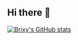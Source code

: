 ## Hi there 👋

[![Brixy's GitHub stats](https://github-readme-stats.vercel.app/api?username=br1xxy)](https://github.com/br1xxy/github-readme-stats&theme=github_dark&show_icons=true)

<!--
**Br1xxy/Br1xxy** is a ✨ _special_ ✨ repository because its `README.md` (this file) appears on your GitHub profile.

Here are some ideas to get you started:

- 🔭 I’m currently working on ...
- 🌱 I’m currently learning ...
- 👯 I’m looking to collaborate on ...
- 🤔 I’m looking for help with ...
- 💬 Ask me about ...
- 📫 How to reach me: ...
- 😄 Pronouns: ...
- ⚡ Fun fact: ...
-->
